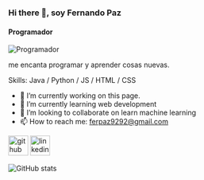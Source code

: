 ### Hi there 👋, soy Fernando Paz
#### Programador
![Programador](https://arturssmirnovs.github.io/github-profile-readme-generator/images/banner.png)

me encanta programar y aprender cosas nuevas.

Skills: Java / Python / JS / HTML / CSS

- 🔭 I’m currently working on this page. 
- 🌱 I’m currently learning web development 
- 👯 I’m looking to collaborate on learn machine learning 
- 📫 How to reach me: ferpaz9292@gmail.com 


[<img src='https://cdn.jsdelivr.net/npm/simple-icons@3.0.1/icons/github.svg' alt='github' height='40'>](https://github.com/github.com/fernandopaz1)  [<img src='https://cdn.jsdelivr.net/npm/simple-icons@3.0.1/icons/linkedin.svg' alt='linkedin' height='40'>](https://www.linkedin.com/in/https://www.linkedin.com/in/ferpaz//)  

![GitHub stats](https://github-readme-stats.vercel.app/api?username=github.com/fernandopaz1&show_icons=true)  

